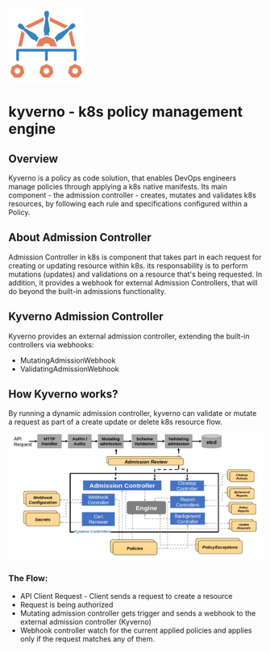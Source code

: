 ![kyverno-icon](kyverno.png)
# kyverno - k8s policy management engine

## Overview
Kyverno is a policy as code solution, that enables DevOps engineers manage policies through applying a k8s native manifests. Its main component - the admission controller - creates, mutates and validates k8s resources, by following each rule and specifications configured within a Policy.

## About Admission Controller
Admission Controller in k8s is component that takes part in each request for creating or updating resource within k8s. its responsability is to perform mutations (updates) and validations on a resource that's being requested. In addition, it provides a webhook for external Admission Controllers, that will do beyond the built-in admissions functionality.

## Kyverno Admission Controller
Kyverno provides an external admission controller, extending the built-in controllers via webhooks:
- MutatingAdmissionWebhook
- ValidatingAdmissionWebhook

## How Kyverno works?
By running a dynamic admission controller, kyverno can validate or mutate a request as part of a create update or delete k8s resource flow.

![flow](howkyvernoworks.jpg)

### The Flow:
- API Client Request
        - Client sends a request to create a resource
- Request is being authorized
- Mutating admission controller gets trigger and sends a webhook to the external admission controller (Kyverno)
- Webhook controller watch for the current applied policies and applies only if the request matches any of them.